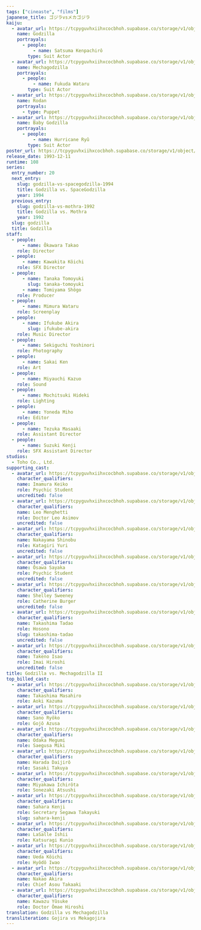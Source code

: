 ```yaml
---
tags: ["cineaste", "films"]
japanese_title: ゴジラvsメカゴジラ
kaiju:
  - avatar_url: https://tcpyguvhxiihxcocbhoh.supabase.co/storage/v1/object/public/godzilla-cineaste-public/content/films/godzilla-vs-mechagodzilla-ii-1993/kaiju-avatars/kenpachiro-satsuma-0.jpg?t=2023-09-04T02%3A24%3A58.843Z
    name: Godzilla
    portrayals:
      - people:
          - name: Satsuma Kenpachirô
        type: Suit Actor
  - avatar_url: https://tcpyguvhxiihxcocbhoh.supabase.co/storage/v1/object/public/godzilla-cineaste-public/content/films/godzilla-vs-mechagodzilla-ii-1993/kaiju-avatars/wataru-fukuda-0.jpg?t=2023-09-04T02%3A24%3A50.309Z
    name: Mechagodzilla
    portrayals:
      - people:
          - name: Fukuda Wataru
        type: Suit Actor
  - avatar_url: https://tcpyguvhxiihxcocbhoh.supabase.co/storage/v1/object/public/godzilla-cineaste-public/content/films/godzilla-vs-mechagodzilla-ii-1993/kaiju-avatars/02040.jpg?t=2023-10-01T02%3A46%3A03.847Z
    name: Rodan
    portrayals:
      - type: Puppet
  - avatar_url: https://tcpyguvhxiihxcocbhoh.supabase.co/storage/v1/object/public/godzilla-cineaste-public/content/films/godzilla-vs-mechagodzilla-ii-1993/kaiju-avatars/hurricane-ryu-0.jpg?t=2023-09-04T02%3A25%3A03.410Z
    name: Baby Godzilla
    portrayals:
      - people:
          - name: Hurricane Ryû
        type: Suit Actor
poster_url: https://tcpyguvhxiihxcocbhoh.supabase.co/storage/v1/object/public/godzilla-cineaste-public/content/films/godzilla-vs-mechagodzilla-ii-1993/posters/godzilla-vs-mechagodzilla-1993.jpg
release_date: 1993-12-11
runtime: 108
series:
  entry_number: 20
  next_entry:
    slug: godzilla-vs-spacegodzilla-1994
    title: Godzilla vs. SpaceGodzilla
    year: 1994
  previous_entry:
    slug: godzilla-vs-mothra-1992
    title: Godzilla vs. Mothra
    year: 1992
  slug: godzilla
  title: Godzilla
staff:
  - people:
      - name: Ôkawara Takao
    role: Director
  - people:
      - name: Kawakita Kôichi
    role: SFX Director
  - people:
      - name: Tanaka Tomoyuki
        slug: tanaka-tomoyuki
      - name: Tomiyama Shôgo
    role: Producer
  - people:
      - name: Mimura Wataru
    role: Screenplay
  - people:
      - name: Ifukube Akira
        slug: ifukube-akira
    role: Music Director
  - people:
      - name: Sekiguchi Yoshinori
    role: Photography
  - people:
      - name: Sakai Ken
    role: Art
  - people:
      - name: Miyauchi Kazuo
    role: Sound
  - people:
      - name: Mochitsuki Hideki
    role: Lighting
  - people:
      - name: Yoneda Miho
    role: Editor
  - people:
      - name: Tezuka Masaaki
    role: Assistant Director
  - people:
      - name: Suzuki Kenji
    role: SFX Assistant Director
studios:
  - Toho Co., Ltd.
supporting_cast:
  - avatar_url: https://tcpyguvhxiihxcocbhoh.supabase.co/storage/v1/object/public/godzilla-cineaste-public/content/films/godzilla-vs-mechagodzilla-ii-1993/cast-avatars/keiko-imamura-0.jpg
    character_qualifiers:
    name: Imamura Keiko
    role: Psychic Student
    uncredited: false
  - avatar_url: https://tcpyguvhxiihxcocbhoh.supabase.co/storage/v1/object/public/godzilla-cineaste-public/content/films/godzilla-vs-mechagodzilla-ii-1993/cast-avatars/leo-menghetti-0.jpg
    character_qualifiers:
    name: Leo Menghetti
    role: Doctor Leo Asimov
    uncredited: false
  - avatar_url: https://tcpyguvhxiihxcocbhoh.supabase.co/storage/v1/object/public/godzilla-cineaste-public/content/films/godzilla-vs-mechagodzilla-ii-1993/cast-avatars/shinobu-nakayama-0.jpg
    character_qualifiers:
    name: Nakayama Shinobu
    role: Katagiri Yuri
    uncredited: false
  - avatar_url: https://tcpyguvhxiihxcocbhoh.supabase.co/storage/v1/object/public/godzilla-cineaste-public/content/films/godzilla-vs-mechagodzilla-ii-1993/cast-avatars/sayaka-osawa-0.jpg
    character_qualifiers:
    name: Ôsawa Sayaka
    role: Psychic Student
    uncredited: false
  - avatar_url: https://tcpyguvhxiihxcocbhoh.supabase.co/storage/v1/object/public/godzilla-cineaste-public/content/films/godzilla-vs-mechagodzilla-ii-1993/cast-avatars/shelley-sweeney-0.jpg
    character_qualifiers:
    name: Shelley Sweeney
    role: Catherine Burger
    uncredited: false
  - avatar_url: https://tcpyguvhxiihxcocbhoh.supabase.co/storage/v1/object/public/godzilla-cineaste-public/content/films/godzilla-vs-mechagodzilla-ii-1993/cast-avatars/tadao-takashima-0.jpg
    character_qualifiers:
    name: Takashima Tadao
    role: Hosono
    slug: takashima-tadao
    uncredited: false
  - avatar_url: https://tcpyguvhxiihxcocbhoh.supabase.co/storage/v1/object/public/godzilla-cineaste-public/content/films/godzilla-vs-mechagodzilla-ii-1993/cast-avatars/isao-takeno-0.jpg
    character_qualifiers:
    name: Takeno Isao
    role: Imai Hiroshi
    uncredited: false
title: Godzilla vs. Mechagodzilla II
top_billed_cast:
  - avatar_url: https://tcpyguvhxiihxcocbhoh.supabase.co/storage/v1/object/public/godzilla-cineaste-public/content/films/godzilla-vs-mechagodzilla-ii-1993/cast-avatars/masahiro-takashima-0.jpg
    character_qualifiers:
    name: Takashima Masahiro
    role: Aoki Kazuma
  - avatar_url: https://tcpyguvhxiihxcocbhoh.supabase.co/storage/v1/object/public/godzilla-cineaste-public/content/films/godzilla-vs-mechagodzilla-ii-1993/cast-avatars/ryoko-sano-0.jpg
    character_qualifiers:
    name: Sano Ryôko
    role: Gojô Azusa
  - avatar_url: https://tcpyguvhxiihxcocbhoh.supabase.co/storage/v1/object/public/godzilla-cineaste-public/content/films/godzilla-vs-mechagodzilla-ii-1993/cast-avatars/megumi-odaka-0.jpg
    character_qualifiers:
    name: Odaka Megumi
    role: Saegusa Miki
  - avatar_url: https://tcpyguvhxiihxcocbhoh.supabase.co/storage/v1/object/public/godzilla-cineaste-public/content/films/godzilla-vs-mechagodzilla-ii-1993/cast-avatars/daijiro-harada-0.jpg
    character_qualifiers:
    name: Harada Daijirô
    role: Sasaki Takuya
  - avatar_url: https://tcpyguvhxiihxcocbhoh.supabase.co/storage/v1/object/public/godzilla-cineaste-public/content/films/godzilla-vs-mechagodzilla-ii-1993/cast-avatars/ichirota-miyakawa-0.jpg
    character_qualifiers:
    name: Miyakawa Ichirôta
    role: Sonezaki Atsushi
  - avatar_url: https://tcpyguvhxiihxcocbhoh.supabase.co/storage/v1/object/public/godzilla-cineaste-public/content/films/godzilla-vs-mechagodzilla-ii-1993/cast-avatars/kenji-sahara-0.jpg
    character_qualifiers:
    name: Sahara Kenji
    role: Secretary Segawa Takayuki
    slug: sahara-kenji
  - avatar_url: https://tcpyguvhxiihxcocbhoh.supabase.co/storage/v1/object/public/godzilla-cineaste-public/content/films/godzilla-vs-mechagodzilla-ii-1993/cast-avatars/lasalle-ishii-0.jpg
    character_qualifiers:
    name: LaSalle Ishii
    role: Katsuragi Kunio
  - avatar_url: https://tcpyguvhxiihxcocbhoh.supabase.co/storage/v1/object/public/godzilla-cineaste-public/content/films/godzilla-vs-mechagodzilla-ii-1993/cast-avatars/koichi-ueda-0.jpg
    character_qualifiers:
    name: Ueda Kôichi
    role: Hyôdô Iwao
  - avatar_url: https://tcpyguvhxiihxcocbhoh.supabase.co/storage/v1/object/public/godzilla-cineaste-public/content/films/godzilla-vs-mechagodzilla-ii-1993/cast-avatars/akira-nakao-0.jpg
    character_qualifiers:
    name: Nakao Akira
    role: Chief Asou Takaaki
  - avatar_url: https://tcpyguvhxiihxcocbhoh.supabase.co/storage/v1/object/public/godzilla-cineaste-public/content/films/godzilla-vs-mechagodzilla-ii-1993/cast-avatars/yusuke-kawazu-0.jpg
    character_qualifiers:
    name: Kawazu Yûsuke
    role: Doctor Ômae Hiroshi
translation: Godzilla vs Mechagodzilla
transliteration: Gojira vs Mekagojira
---
```

